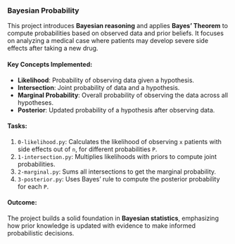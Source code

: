### **Bayesian Probability**

This project introduces **Bayesian reasoning** and applies **Bayes’ Theorem** to compute probabilities based on observed data and prior beliefs. It focuses on analyzing a medical case where patients may develop severe side effects after taking a new drug.

#### Key Concepts Implemented:

- **Likelihood**: Probability of observing data given a hypothesis.
- **Intersection**: Joint probability of data and a hypothesis.
- **Marginal Probability**: Overall probability of observing the data across all hypotheses.
- **Posterior**: Updated probability of a hypothesis after observing data.

#### Tasks:

1. `0-likelihood.py`: Calculates the likelihood of observing `x` patients with side effects out of `n`, for different probabilities `P`.
2. `1-intersection.py`: Multiplies likelihoods with priors to compute joint probabilities.
3. `2-marginal.py`: Sums all intersections to get the marginal probability.
4. `3-posterior.py`: Uses Bayes’ rule to compute the posterior probability for each `P`.

#### Outcome:

The project builds a solid foundation in **Bayesian statistics**, emphasizing how prior knowledge is updated with evidence to make informed probabilistic decisions.
